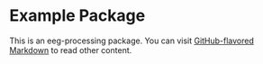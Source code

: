# Example Package

This is an eeg-processing package. You can visit
[GitHub-flavored Markdown](https://github.com/MegaSear)
to read other content.